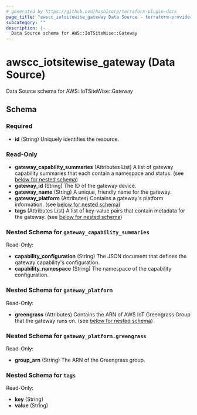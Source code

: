 ```yaml
---
# generated by https://github.com/hashicorp/terraform-plugin-docs
page_title: "awscc_iotsitewise_gateway Data Source - terraform-provider-awscc"
subcategory: ""
description: |-
  Data Source schema for AWS::IoTSiteWise::Gateway
---
```


# awscc_iotsitewise_gateway (Data Source)

Data Source schema for AWS::IoTSiteWise::Gateway



<!-- schema generated by tfplugindocs -->
## Schema

### Required

- **id** (String) Uniquely identifies the resource.

### Read-Only

- **gateway_capability_summaries** (Attributes List) A list of gateway capability summaries that each contain a namespace and status. (see [below for nested schema](#nestedatt--gateway_capability_summaries))
- **gateway_id** (String) The ID of the gateway device.
- **gateway_name** (String) A unique, friendly name for the gateway.
- **gateway_platform** (Attributes) Contains a gateway's platform information. (see [below for nested schema](#nestedatt--gateway_platform))
- **tags** (Attributes List) A list of key-value pairs that contain metadata for the gateway. (see [below for nested schema](#nestedatt--tags))

<a id="nestedatt--gateway_capability_summaries"></a>
### Nested Schema for `gateway_capability_summaries`

Read-Only:

- **capability_configuration** (String) The JSON document that defines the gateway capability's configuration.
- **capability_namespace** (String) The namespace of the capability configuration.


<a id="nestedatt--gateway_platform"></a>
### Nested Schema for `gateway_platform`

Read-Only:

- **greengrass** (Attributes) Contains the ARN of AWS IoT Greengrass Group that the gateway runs on. (see [below for nested schema](#nestedatt--gateway_platform--greengrass))

<a id="nestedatt--gateway_platform--greengrass"></a>
### Nested Schema for `gateway_platform.greengrass`

Read-Only:

- **group_arn** (String) The ARN of the Greengrass group.



<a id="nestedatt--tags"></a>
### Nested Schema for `tags`

Read-Only:

- **key** (String)
- **value** (String)


